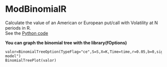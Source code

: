 # ModBinomialR
Calculate the value of an American or European put/call with Volatility at N periods in R.  \
See the [Python code](https://github.com/Cuadernin/ModeloBinomial)

**You can graph the binomial tree with the library(fOptions)**
```
valor=BinomialTreeOption(TypeFlag="ce",S=S,X=K,Time=time,r=0.05,b=0,sigma=o,n=N,title="binomial model") 
BinomialTreePlot(valor)   
```
